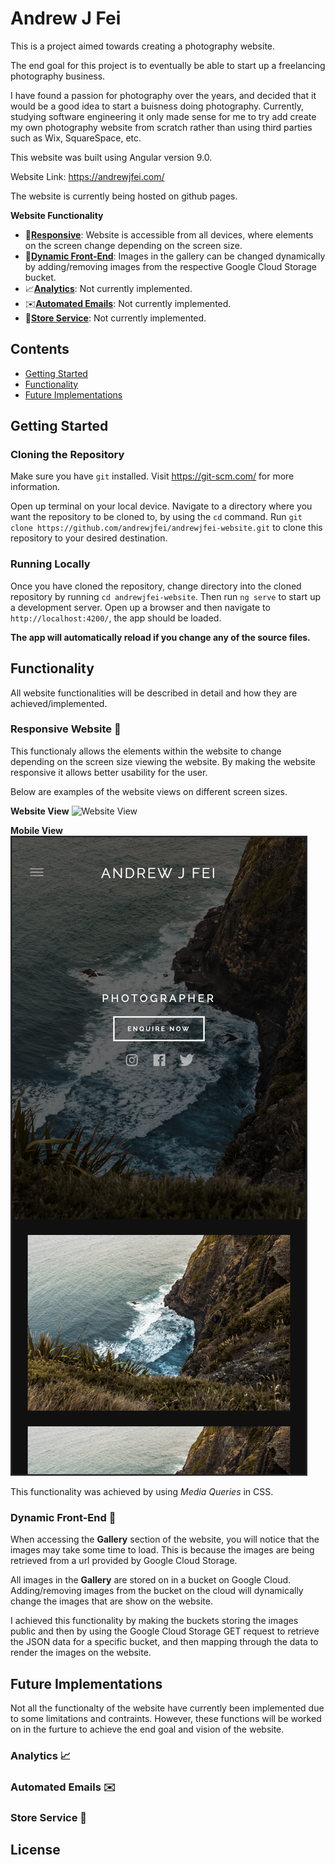 # Andrew J Fei

This is a project aimed towards creating a photography website.

The end goal for this project is to eventually be able to start up a freelancing photography business.

I have found a passion for photography over the years, and decided that it would be a good idea to start a buisness doing photography. Currently, studying software engineering it only made sense for me to try add create my own photography website from scratch rather than using third parties such as Wix, SquareSpace, etc.

This website was built using Angular version 9.0.

Website Link: https://andrewjfei.com/

The website is currently being hosted on github pages.

**Website Functionality**

* 📱[**Responsive**](#responsive-website): Website is accessible from all devices, where elements on the screen change depending on the screen size.
* 🎇[**Dynamic Front-End**](#dynamic-front-end): Images in the gallery can be changed dynamically by adding/removing images from the respective Google Cloud Storage bucket.
* 📈[**Analytics**](#analytics): Not currently implemented.
* ✉️[**Automated Emails**](#automated-emails): Not currently implemented.
* 👕[**Store Service**](#store-service): Not currently implemented.

## Contents
- [Getting Started](#getting-started)
- [Functionality](#functionality)
- [Future Implementations](#future-implementations)

<a name="getting-started"></a>
## Getting Started

### Cloning the Repository

Make sure you have `git` installed. Visit https://git-scm.com/ for more information.

Open up terminal on your local device. Navigate to a directory where you want the repository to be cloned to, by using the `cd` command. Run `git clone https://github.com/andrewjfei/andrewjfei-website.git` to clone this repository to your desired destination.

### Running Locally

Once you have cloned the repository, change directory into the cloned repository by running `cd andrewjfei-website`. Then run `ng serve` to start up a development server. Open up a browser and then navigate to `http://localhost:4200/`, the app should be loaded. 

**The app will automatically reload if you change any of the source files.**

<a name="functionality"></a>
## Functionality

All website functionalities will be described in detail and how they are achieved/implemented.

<a name="responsive-website"></a>
### Responsive Website 📱

This functionaly allows the elements within the website to change depending on the screen size viewing the website. By making the website responsive it allows better usability for the user.

Below are examples of the website views on different screen sizes.

**Website View**
![Website View](website-view.png)

**Mobile View**
![Mobile View](mobile-view.png)

This functionality was achieved by using _Media Queries_ in CSS.

<a name="dynamic-front-end"></a>
### Dynamic Front-End 🎇

When accessing the **Gallery** section of the website, you will notice that the images may take some time to load. This is because the images are being retrieved from a url provided by Google Cloud Storage.

All images in the **Gallery** are stored on in a bucket on Google Cloud. Adding/removing images from the bucket on the cloud will dynamically change the images that are show on the website.

I achieved this functionality by making the buckets storing the images public and then by using the Google Cloud Storage GET request to retrieve the JSON data for a specific bucket, and then mapping through the data to render the images on the website.

<a name="future-implementations"></a>
## Future Implementations

Not all the functionalty of the website have currently been implemented due to some limitations and contraints. However, these functions will be worked on in the furture to achieve the end goal and vision of the website.

<a name="analytics"></a>
### Analytics 📈

<a name="automated-emails"></a>
### Automated Emails ✉️

<a name="store-service"></a>
### Store Service 👕

## License
